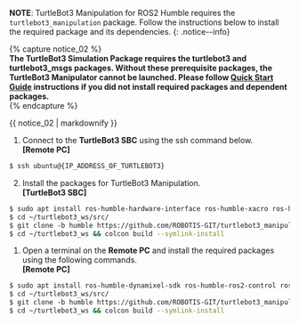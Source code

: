 **NOTE**: TurtleBot3 Manipulation for ROS2 Humble requires the `turtlebot3_manipulation` package. Follow the instructions below to install the required package and its dependencies.
{: .notice--info}

{% capture notice_02 %}  
**The TurtleBot3 Simulation Package requires the turtlebot3 and turtlebot3_msgs packages. Without these prerequisite packages, the TurtleBot3 Manipulator cannot be launched. Please follow [Quick Start Guide](/docs/en/platform/turtlebot3/quick-start) instructions if you did not install required packages and dependent packages.**  
{% endcapture %}
<div class="notice--danger">{{ notice_02 | markdownify }}</div>

1. Connect to the **TurtleBot3 SBC** using the ssh command below.   
**[Remote PC]**  
```bash
$ ssh ubuntu@{IP_ADDRESS_OF_TURTLEBOT3}
```
2. Install the packages for TurtleBot3 Manipulation.  
**[TurtleBot3 SBC]**  
```bash
$ sudo apt install ros-humble-hardware-interface ros-humble-xacro ros-humble-ros2-control ros-humble-ros2-controllers ros-humble-gripper-controllers
$ cd ~/turtlebot3_ws/src/
$ git clone -b humble https://github.com/ROBOTIS-GIT/turtlebot3_manipulation.git
$ cd ~/turtlebot3_ws && colcon build --symlink-install
```


1. Open a terminal on the **Remote PC** and install the required packages using the following commands.  
**[Remote PC]**  
```bash
$ sudo apt install ros-humble-dynamixel-sdk ros-humble-ros2-control ros-humble-ros2-controllers ros-humble-gripper-controllers ros-humble-moveit*
$ cd ~/turtlebot3_ws/src/
$ git clone -b humble https://github.com/ROBOTIS-GIT/turtlebot3_manipulation.git
$ cd ~/turtlebot3_ws && colcon build --symlink-install
```
